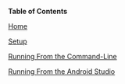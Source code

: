 **Table of Contents**

[Home](Android-Tutorial.md#)

[Setup](Android-Tutorial.md#setup)

[Running From the Command-Line](Android-Tutorial.md#running-from-the-command-line)

[Running From the Android Studio](Android-Tutorial.md#running-from-the-android-studio)
